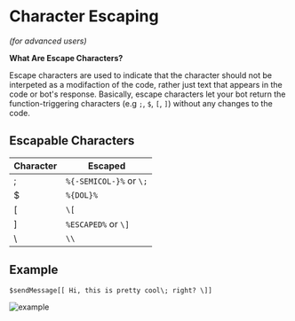 # Character Escaping
*(for advanced users)*

**What Are Escape Characters?**

Escape characters are used to indicate that the character should not be interpeted as a modifaction of the code, rather just text that appears in the code or bot's response. Basically, escape characters let your bot return the function-triggering characters (e.g `;`, `$`, `[`, `]`) without any changes to the code.

## Escapable Characters
Character | Escaped
--------- | --------
; | `%{-SEMICOL-}%` or `\;`
$ | `%{DOL}%`
[ | `\[`
] | `%ESCAPED%` or `\]`
\ | `\\`

## Example
```
$sendMessage[[ Hi, this is pretty cool\; right? \]]
```
![example](https://user-images.githubusercontent.com/69215413/122793121-d53f1b00-d288-11eb-9fab-8594c6059786.png)
